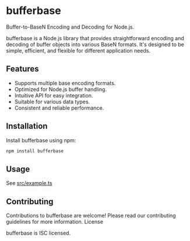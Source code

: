 # bufferbase

Buffer-to-BaseN Encoding and Decoding for Node.js.

bufferbase is a Node.js library that provides straightforward encoding and decoding of buffer objects into various BaseN formats. It's designed to be simple, efficient, and flexible for different application needs.

## Features

- Supports multiple base encoding formats.
- Optimized for Node.js buffer handling.
- Intuitive API for easy integration.
- Suitable for various data types.
- Consistent and reliable performance.

## Installation

Install bufferbase using npm:

```bash
npm install bufferbase
```

## Usage

See [src/example.ts](/src/example.ts)


## Contributing

Contributions to bufferbase are welcome! Please read our contributing guidelines for more information.
License

bufferbase is ISC licensed.
